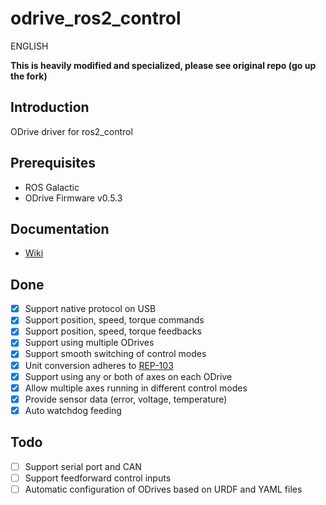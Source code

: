 # odrive_ros2_control
ENGLISH

**This is heavily modified and specialized, please see original repo (go up the fork)**
## Introduction
ODrive driver for ros2_control
## Prerequisites
* ROS Galactic
* ODrive Firmware v0.5.3
## Documentation
- [Wiki](https://github.com/Factor-Robotics/odrive_ros2_control/wiki/Documentation)
## Done
- [x] Support native protocol on USB
- [x] Support position, speed, torque commands
- [x] Support position, speed, torque feedbacks
- [x] Support using multiple ODrives
- [x] Support smooth switching of control modes
- [x] Unit conversion adheres to [REP-103](<https://www.ros.org/reps/rep-0103.html>)
- [x] Support using any or both of axes on each ODrive
- [x] Allow multiple axes running in different control modes
- [x] Provide sensor data (error, voltage, temperature)
- [x] Auto watchdog feeding
## Todo
- [ ] Support serial port and CAN
- [ ] Support feedforward control inputs
- [ ] Automatic configuration of ODrives based on URDF and YAML files